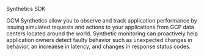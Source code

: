 Synthetics SDK

GCM Synthetics allow you to observe and track application performance by issuing simulated requests and actions to your applications from GCP data centers located around the world. Synthetic monitoring can proactively help application owners detect faulty behavior such as unexpected changes in behavior, an increaese in latency, and changes in response status codes.


